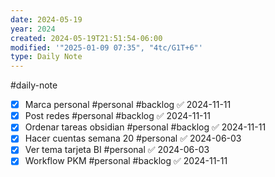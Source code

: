 ```yaml
---
date: 2024-05-19
year: 2024
created: 2024-05-19T21:51:54-06:00
modified: '"2025-01-09 07:35", "4tc/G1T+6"'
type: Daily Note
---
```

#daily-note

- [x] Marca personal #personal #backlog ✅ 2024-11-11
- [x] Post redes #personal #backlog ✅ 2024-11-11
- [x] Ordenar tareas obsidian #personal #backlog ✅ 2024-11-11
- [x] Hacer cuentas semana 20 #personal ✅ 2024-06-03
- [x] Ver tema tarjeta BI #personal ✅ 2024-06-03
- [x] Workflow PKM #personal #backlog ✅ 2024-11-11
